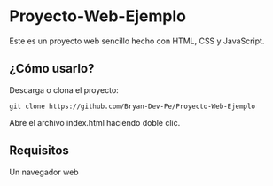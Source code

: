 # Proyecto-Web-Ejemplo

Este es un proyecto web sencillo hecho con HTML, CSS y JavaScript.

## ¿Cómo usarlo?

Descarga o clona el proyecto:

```http
git clone https://github.com/Bryan-Dev-Pe/Proyecto-Web-Ejemplo
```

Abre el archivo index.html haciendo doble clic.

## Requisitos

Un navegador web
